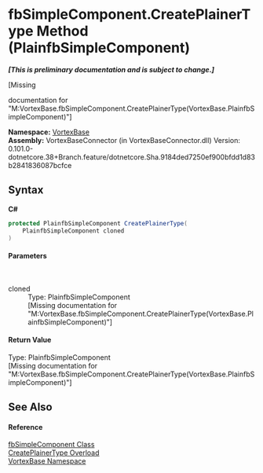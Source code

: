 # fbSimpleComponent.CreatePlainerType Method (PlainfbSimpleComponent)
 _**\[This is preliminary documentation and is subject to change.\]**_

\[Missing <summary> documentation for "M:VortexBase.fbSimpleComponent.CreatePlainerType(VortexBase.PlainfbSimpleComponent)"\]

**Namespace:**&nbsp;<a href="N_VortexBase.md">VortexBase</a><br />**Assembly:**&nbsp;VortexBaseConnector (in VortexBaseConnector.dll) Version: 0.101.0-dotnetcore.38+Branch.feature/dotnetcore.Sha.9184ded7250ef900bfdd1d83b2841836087bcfce

## Syntax

**C#**<br />
``` C#
protected PlainfbSimpleComponent CreatePlainerType(
	PlainfbSimpleComponent cloned
)
```


#### Parameters
&nbsp;<dl><dt>cloned</dt><dd>Type: PlainfbSimpleComponent<br />\[Missing <param name="cloned"/> documentation for "M:VortexBase.fbSimpleComponent.CreatePlainerType(VortexBase.PlainfbSimpleComponent)"\]</dd></dl>

#### Return Value
Type: PlainfbSimpleComponent<br />\[Missing <returns> documentation for "M:VortexBase.fbSimpleComponent.CreatePlainerType(VortexBase.PlainfbSimpleComponent)"\]

## See Also


#### Reference
<a href="T_VortexBase_fbSimpleComponent.md">fbSimpleComponent Class</a><br /><a href="Overload_VortexBase_fbSimpleComponent_CreatePlainerType.md">CreatePlainerType Overload</a><br /><a href="N_VortexBase.md">VortexBase Namespace</a><br />